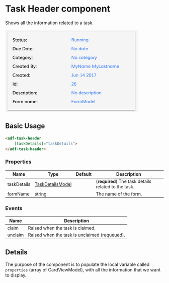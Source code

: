 # Task Header component

Shows all the information related to a task.

![adf-task-header](docassets/images/adf-task-header.png)

## Basic Usage

```html
<adf-task-header
    [taskDetails]="taskDetails">
</adf-task-header>
```

### Properties

| Name | Type | Default | Description |
| ---- | ---- | ------- | ----------- |
| taskDetails | [TaskDetailsModel](#taskdetailsmodel) |  | (**required**) The task details related to the task. |
| formName | string |  | The name of the form. |

### Events

| Name | Description |
| ---- | ----------- |
| claim | Raised when the task is claimed. |
| unclaim | Raised when the task is unclaimed (requeued). |

## Details

The purpose of the component is to populate the local variable called `properties` (array of CardViewModel), with all the information that we want to display.
